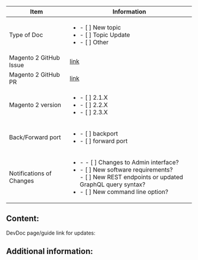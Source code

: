 | Item         | Information        |
|--------------|--------------------|
| Type of Doc  | <ul><li>- [ ] New topic</li><li>- [ ] Topic Update</li><li>- [ ] Other</li></ul>|
| Magento 2 GitHub Issue | [link](https://github.com/magento/devdocs/pull/link) |
| Magento 2 GitHub PR | [link](https://github.com/magento/devdocs/pull/link) |
| Magento 2 version | <ul><li>- [ ] 2.1.X</li><li>- [ ] 2.2.X</li><li>- [ ] 2.3.X</li></ul> |
| Back/Forward port | <ul><li>- [ ] backport</li><li>- [ ] forward port</li></ul> |
| Notifications of Changes | <ul><li>- - [ ] Changes to Admin interface?</li><li>- [ ] New software requirements?</li>- [ ] New REST endpoints or updated GraphQL query syntax?</li><li>- [ ] New command line option?</li></ul> |


<!-- (REQUIRED) What new information or updates are required for your Community contribution? For content updates, include link to existing DevDoc page. -->
## Content:


DevDoc page/guide link for updates:

<!-- (OPTIONAL) What other information can you provide? -->
## Additional information:




<!--
Thank you for taking the time to request updates for your Community Engineering contribution!
GitHub Issues should only be created for problems/topics related to this project's codebase.

Before submitting this issue, please make sure you are complying with our Code of Conduct:
https://github.com/magento/devdocs/blob/develop/.github/CODE_OF_CONDUCT.md

Issues that do not comply with our Code of Conduct or do not contain enough information may be closed at the maintainers' discretion.

Feel free to remove this section before creating this issue.
-->
